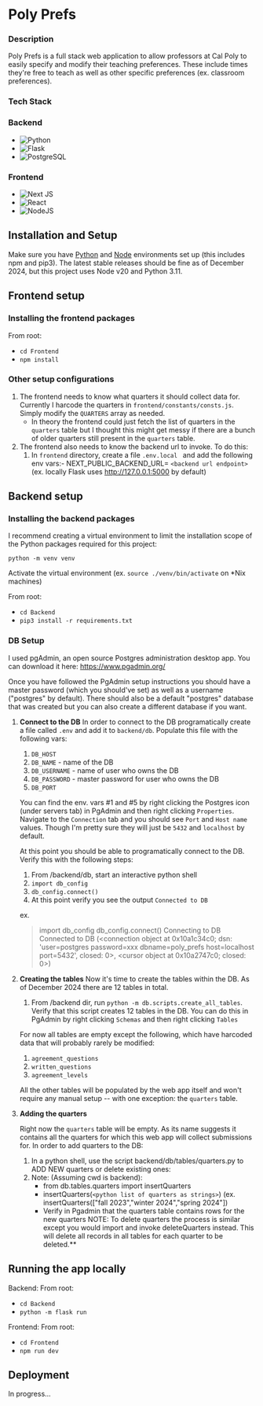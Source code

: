 # Poly Prefs

### Description

Poly Prefs is a full stack web application to allow professors at Cal Poly to easily specify and modify their teaching preferences. These include times they're free to teach as well as other specific preferences (ex. classroom preferences).

### Tech Stack

### Backend

- ![Python](https://img.shields.io/badge/python-3670A0?style=for-the-badge&logo=python&logoColor=ffdd54)
- ![Flask](https://img.shields.io/badge/flask-%23000.svg?style=for-the-badge&logo=flask&logoColor=white)
- ![PostgreSQL](https://img.shields.io/badge/postgresql-4169e1?style=for-the-badge&logo=postgresql&logoColor=white)

### Frontend

- ![Next JS](https://img.shields.io/badge/Next-black?style=for-the-badge&logo=next.js&logoColor=white)
- ![React](https://img.shields.io/badge/react-%2320232a.svg?style=for-the-badge&logo=react&logoColor=%2361DAFB)
- ![NodeJS](https://img.shields.io/badge/node.js-6DA55F?style=for-the-badge&logo=node.js&logoColor=white)

## Installation and Setup

Make sure you have [Python](https://www.python.org/downloads/) and [Node](https://nodejs.org/en/download) environments set up (this includes npm and pip3). The latest stable releases should be fine as of December 2024, but this project uses Node v20 and Python 3.11.

## Frontend setup

### Installing the frontend packages

From root:

- `cd Frontend`
- `npm install`

### Other setup configurations

1. The frontend needs to know what quarters it should collect data for. Currently I harcode the quarters in `frontend/constants/consts.js`. Simply modify the `QUARTERS` array as needed.
   * In theory the frontend could just fetch the list of quarters in the `quarters` table but I thought this might get messy if there are a bunch of older quarters still present in the `quarters` table.
2. The frontend also needs to know the backend url to invoke. To do this:
   1. In `frontend` directory, create a file `.env.local ` and add the following env vars:- NEXT_PUBLIC_BACKEND_URL= ``<backend url endpoint>`` (ex. locally Flask uses http://127.0.0.1:5000 by default)

## Backend setup

### Installing the backend packages

I recommend creating a virtual environment to limit the installation scope of the Python packages required for this project:

`python -m venv venv`

Activate the virtual environment (ex. `source ./venv/bin/activate` on *Nix machines)

From root:

- `cd Backend`
- `pip3 install -r requirements.txt`

### DB Setup

I used pgAdmin, an open source Postgres administration desktop app. You can download it here: https://www.pgadmin.org/

Once you have followed the PgAdmin setup instructions you should have a master password (which you should've set) as well as a username ("postgres" by default). There should also be a default "postgres" database that was created but you can also create a different database if you want.

1. **Connect to the DB**
   In order to connect to the DB programatically create a file called `.env` and add it to `backend/db`. Populate this file with the following vars:

   1. `DB_HOST`
   2. `DB_NAME` - name of the DB
   3. `DB_USERNAME` - name of user who owns the DB
   4. `DB_PASSWORD` - master password for user who owns the DB
   5. `DB_PORT`

   You can find the env. vars #1 and #5 by right clicking the Postgres icon (under servers tab) in PgAdmin and then right clicking `Properties`. Navigate to the `Connection` tab and you should see `Port` and `Host name` values. Though I'm pretty sure they will just be `5432` and `localhost` by default.

   At this point you should be able to programatically connect to the DB. Verify this with the following steps:

   1. From /backend/db, start an interactive python shell
   2. `import db_config`
   3. `db_config.connect()`
   4. At this point verify you see the output `Connected to DB`

   ex.

   > import db_config
   > db_config.connect()
   > Connecting to DB
   > Connected to DB
   > (<connection object at 0x10a1c34c0; dsn: 'user=postgres password=xxx dbname=poly_prefs host=localhost port=5432', closed: 0>, <cursor object at 0x10a2747c0; closed: 0>)
   >
2. **Creating the tables**
   Now it's time to create the tables within the DB. As of December 2024 there are 12 tables in total.

   1. From /backend dir, run `python -m db.scripts.create_all_tables`. Verify that this script creates 12 tables in the DB. You can do this in PgAdmin by right clicking `Schemas` and then right clicking `Tables`

   For now all tables are empty except the following, which have harcoded data that will probably rarely be modified:

   1. `agreement_questions`
   2. `written_questions`
   3. `agreement_levels`

   All the other tables will be populated by the web app itself and won't require any manual setup -- with one exception: the `quarters` table.
3. **Adding the quarters**

   Right now the `quarters` table will be empty. As its name suggests it contains all the quarters for which this web app will collect submissions for. In order to add quarters to the DB:

   1. In a python shell, use the script backend/db/tables/quarters.py to ADD NEW quarters or delete existing ones:
   2. Note: (Assuming cwd is backend):
      * from db.tables.quarters import insertQuarters
      * insertQuarters(`<python list of quarters as strings>`) (ex. insertQuarters(["fall 2023","winter 2024","spring 2024"])
      * Verify in Pgadmin that the quarters table contains rows for the new quarters
        NOTE: To delete quarters the process is similar except you would import and invoke deleteQuarters instead. This will delete all records in all tables for each quarter to be deleted.**

## Running the app locally

Backend:
From root:

- `cd Backend`
- `python -m flask run`

Frontend:
From root:

- `cd Frontend`
- `npm run dev`


## Deployment

In progress...
